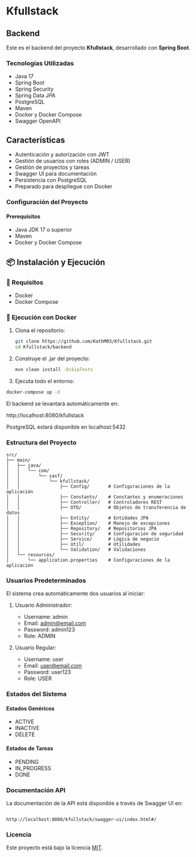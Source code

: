 # Kfullstack 

## Backend

Este es el backend del proyecto **Kfullstack**, desarrollado con **Spring Boot**.

### Tecnologías Utilizadas

- Java 17  
- Spring Boot  
- Spring Security  
- Spring Data JPA  
- PostgreSQL  
- Maven  
- Docker y Docker Compose  
- Swagger OpenAPI

## Características

- Autenticación y autorización con JWT  
- Gestión de usuarios con roles (ADMIN / USER)  
- Gestión de proyectos y tareas  
- Swagger UI para documentación 
- Persistencia con PostgreSQL  
- Preparado para despliegue con Docker

### Configuración del Proyecto

#### Prerequisitos

- Java JDK 17 o superior  
- Maven  
- Docker y Docker Compose

## 📦 Instalación y Ejecución

### 🐳 Requisitos

- Docker  
- Docker Compose  

### 🔧 Ejecución con Docker

1. Clona el repositorio:

   ```bash
   git clone https://github.com/KathM03/Kfullstack.git
   cd Kfullstack/backend
   ```
   
2. Construye el .jar del proyecto:

   ```bash
   mvn clean install -DskipTests
   ```

 3. Ejecuta todo el entorno:

   ```bash
   docker-compose up -d
   ```

El backend se levantará automáticamente en:

http://localhost:8080/kfullstack

PostgreSQL estará disponible en localhost:5432

### Estructura del Proyecto

```
src/
├── main/
│   ├── java/
│   │   └── com/
│   │       └── sasf/
│   │           └── kfullstack/
│   │               ├── Config/       # Configuraciones de la aplicación
│   │               ├── Constants/    # Constantes y enumeraciones
│   │               ├── Controller/   # Controladores REST
│   │               ├── DTO/          # Objetos de transferencia de datos
│   │               ├── Entity/       # Entidades JPA
│   │               ├── Exception/    # Manejo de excepciones
│   │               ├── Repository/   # Repositorios JPA
│   │               ├── Security/     # Configuración de seguridad
│   │               ├── Service/      # Lógica de negocio
│   │               ├── Util/         # Utilidades
│   │               └── Validation/   # Validaciones
│   └── resources/
│       └── application.properties    # Configuraciones de la aplicación
```

### Usuarios Predeterminados

El sistema crea automáticamente dos usuarios al iniciar:

1. Usuario Administrador:
   - Username: admin
   - Email: admin@email.com
   - Password: admin123
   - Role: ADMIN

2. Usuario Regular:
   - Username: user
   - Email: user@email.com
   - Password: user123
   - Role: USER

### Estados del Sistema

#### Estados Genéricos
- ACTIVE
- INACTIVE
- DELETE

#### Estados de Tareas
- PENDING
- IN_PROGRESS
- DONE

### Documentación API

La documentación de la API está disponible a través de Swagger UI en:
```

http://localhost:8080/kfullstack/swagger-ui/index.html#/
```

### Licencia

Este proyecto está bajo la licencia [MIT](https://choosealicense.com/licenses/mit/).
